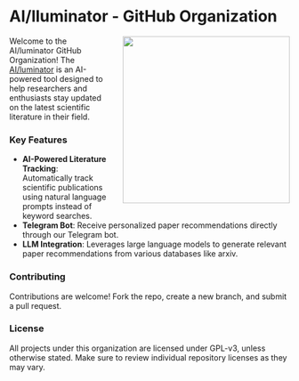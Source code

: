 # AI/lluminator - GitHub Organization

<img src="https://ailluminator.com/_next/image?url=%2Fimages%2Fbot.png&w=640&q=75" align="right" width="300" style="padding-left: 20px; padding-bottom: 10px;">

Welcome to the AI/luminator GitHub Organization! The [AI/luminator](https://ailluminator.com/home) is an AI-powered tool designed to help researchers and enthusiasts stay updated on the latest scientific literature in their field.

### Key Features
- **AI-Powered Literature Tracking**: Automatically track scientific publications using natural language prompts instead of keyword searches.
- **Telegram Bot**: Receive personalized paper recommendations directly through our Telegram bot.
- **LLM Integration**: Leverages large language models to generate relevant paper recommendations from various databases like arxiv.

### Contributing
Contributions are welcome! Fork the repo, create a new branch, and submit a pull request.

### License

All projects under this organization are licensed under GPL-v3, unless otherwise stated. Make sure to review individual repository licenses as they may vary.
